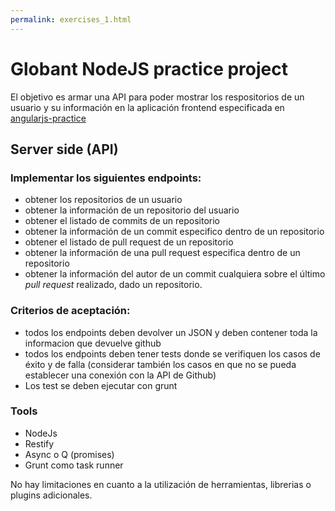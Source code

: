```yaml
---
permalink: exercises_1.html
---
```


# Globant NodeJS practice project

El objetivo es armar una API para poder mostrar los respositorios de un usuario y su información en la aplicación frontend especificada en [angularjs-practice](/angularjs-practice)

## Server side (API)

### Implementar los siguientes endpoints:
* obtener los repositorios de un usuario
* obtener la información de un repositorio del usuario
* obtener el listado de commits de un repositorio
* obtener la información de un commit especifico dentro de un repositorio
* obtener el listado de pull request de un repositorio
* obtener la información de una pull request especifica dentro de un repositorio
* obtener la información del autor de un commit cualquiera sobre el último _pull request_ realizado, dado un repositorio.

### Criterios de aceptación:
* todos los endpoints deben devolver un JSON y deben contener toda la informacion que devuelve github
* todos los endpoints deben tener tests donde se verifiquen los casos de éxito y de falla (considerar también los casos en que no se pueda establecer una conexión con la API de Github)
* Los test se deben ejecutar con grunt

### Tools
* NodeJs
* Restify
* Async o Q (promises)
* Grunt como task runner

No hay limitaciones en cuanto a la utilización de herramientas, librerias o plugins adicionales.
